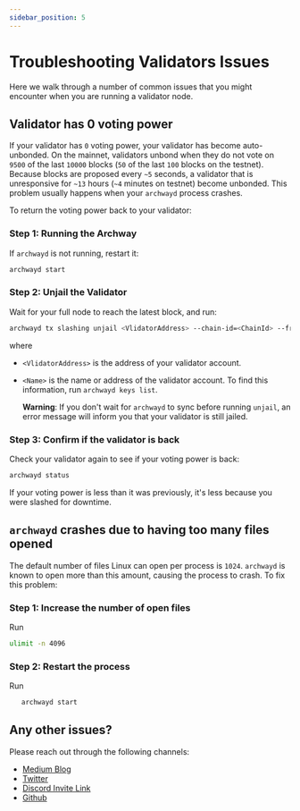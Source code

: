 ```yaml
---
sidebar_position: 5
---
```


# Troubleshooting Validators Issues

Here we walk through a number of common issues that you might encounter when you are running a validator node.

## Validator has 0 voting power

If your validator has `0` voting power, your validator has become auto-unbonded. On the mainnet, validators unbond when they do not vote on `9500` of the last `10000` blocks (`50` of the last `100` blocks on the testnet). Because blocks are proposed every `~5` seconds, a validator that is unresponsive for `~13` hours (`~4` minutes on testnet) become unbonded. This problem usually happens when your `archwayd` process crashes.

To return the voting power back to your validator:

### Step 1: Running the Archway
 If `archwayd` is not running, restart it:

  ```bash
  archwayd start
  ```

### Step 2: Unjail the Validator
 Wait for your full node to reach the latest block, and run:

  ```bash
  archwayd tx slashing unjail <VlidatorAddress> --chain-id=<ChainId> --from=<Name>
  ```

where


- `<VlidatorAddress>` is the address of your validator account.
- `<Name>` is the name or address of the validator account. To find this information, run `archwayd keys list`.

  **Warning**: 
  If you don't wait for `archwayd` to sync before running `unjail`, an error message will inform you that your validator is still jailed.

### Step 3: Confirm if the validator is back
 Check your validator again to see if your voting power is back:

  ```bash
  archwayd status
  ```

If your voting power is less than it was previously, it's less because you were slashed for downtime.

## `archwayd` crashes due to having too many files opened

The default number of files Linux can open per process is `1024`. `archwayd` is known to open more than this amount, causing the process to crash. To fix this problem:

### Step 1: Increase the number of open files

Run
 
 ```bash
 ulimit -n 4096
 ```

### Step 2: Restart the process
Run
 
 ```bash
    archwayd start
```

## Any other issues?

Please reach out through the following channels:

- [Medium Blog](https://medium.com/archwayhq)
- [Twitter](https://twitter.com/archwayhq) 
- [Discord Invite Link](https://discord.gg/-5FVvx3WGfa)
- [Github](https://github.com/archway-network)